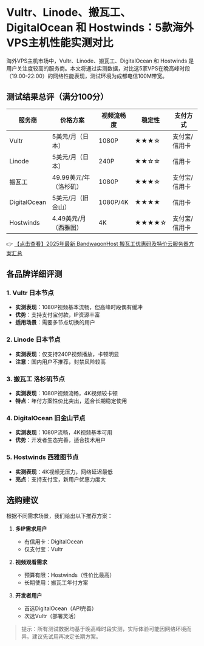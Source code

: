 # Vultr、Linode、搬瓦工、DigitalOcean 和 Hostwinds：5款海外VPS主机性能实测对比

海外VPS主机市场中，Vultr、Linode、搬瓦工、DigitalOcean 和 Hostwinds 是用户关注度较高的服务商。本文将通过实测数据，对比这5家VPS在晚高峰时段（19:00-22:00）的网络性能表现，测试环境为成都电信100M带宽。

## 测试结果总评（满分100分）

| 服务商      | 价格方案          | 视频流畅度 | 稳定性 | 支付方式       |
|-------------|-------------------|------------|--------|----------------|
| Vultr       | 5美元/月（日本）  | 1080P      | ★★★☆   | 支付宝/信用卡  |
| Linode      | 5美元/月（日本）  | 240P       | ★★☆☆   | 信用卡         |
| 搬瓦工      | 49.99美元/年（洛杉矶） | 1080P      | ★★★☆   | 支付宝/信用卡  |
| DigitalOcean | 5美元/月（旧金山） | 1080P/4K   | ★★★★   | 信用卡         |
| Hostwinds   | 4.49美元/月（西雅图） | 4K         | ★★★★☆  | 支付宝/信用卡  |

👉 [【点击查看】2025年最新 BandwagonHost 搬瓦工优惠码及特价云服务器方案汇总](https://bit.ly/banwagon)

## 各品牌详细评测

### 1. Vultr 日本节点
- **实测表现**：1080P视频基本流畅，但高峰时段偶有缓冲
- **优势**：支持支付宝付款，IP资源丰富
- **适用场景**：需要多节点切换的用户

### 2. Linode 日本节点
- **实测表现**：仅支持240P视频播放，卡顿明显
- **注意**：国内用户不推荐，封禁风险较高

### 3. 搬瓦工 洛杉矶节点
- **实测表现**：1080P视频流畅，4K视频较卡顿
- **特点**：年付方案性价比突出，适合长期稳定使用

### 4. DigitalOcean 旧金山节点
- **实测表现**：1080P流畅，4K视频基本可用
- **优势**：开发者生态完善，适合技术用户

### 5. Hostwinds 西雅图节点
- **实测表现**：4K视频无压力，网络延迟最低
- **亮点**：支持支付宝，新用户优惠力度大

## 选购建议

根据不同需求场景，我们给出以下推荐方案：

1. **多IP需求用户**  
   - 有信用卡：DigitalOcean  
   - 仅支付宝：Vultr

2. **视频观看需求**  
   - 预算有限：Hostwinds（性价比最高）  
   - 长期使用：搬瓦工年付方案

3. **开发者用户**  
   - 首选DigitalOcean（API完善）  
   - 次选Vultr（部署灵活）

> 提示：所有测试数据均基于晚高峰时段实测，实际体验可能因网络环境而异。建议先试用再决定长期方案。